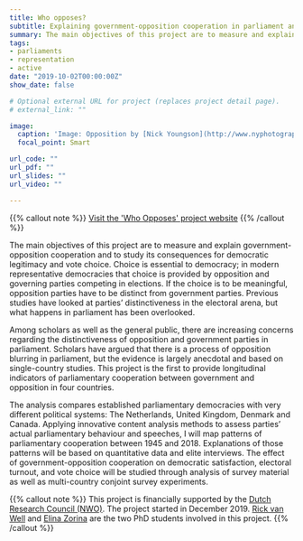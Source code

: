 ```yaml
---
title: Who opposes?
subtitle: Explaining government-opposition cooperation in parliament and its consequences for democratic legitimacy
summary: The main objectives of this project are to measure and explain government-opposition cooperation and to study its consequences for democratic legitimacy and vote choice.
tags:
- parliaments
- representation
- active
date: "2019-10-02T00:00:00Z"
show_date: false

# Optional external URL for project (replaces project detail page).
# external_link: ""

image:
  caption: 'Image: Opposition by [Nick Youngson](http://www.nyphotographic.com/ ) CC BY-SA 3.0 [Alpha Stock Images](http://alphastockimages.com/ )'
  focal_point: Smart

url_code: ""
url_pdf: ""
url_slides: ""
url_video: ""

---
```


{{% callout note %}}
[Visit the 'Who Opposes' project website](https://who-opposes.netlify.app/)
{{% /callout %}}


The main objectives of this project are to measure and explain government-opposition cooperation and to study its consequences for democratic legitimacy and vote choice. Choice is essential to democracy; in modern representative democracies that choice is provided by opposition and governing parties competing in elections. If the choice is to be meaningful, opposition parties have to be distinct from government parties. Previous studies have looked at parties’ distinctiveness in the electoral arena, but what happens in parliament has been overlooked.

Among scholars as well as the general public, there are increasing concerns regarding the distinctiveness of opposition and government parties in parliament. Scholars have argued that there is a process of opposition blurring in parliament, but the evidence is largely anecdotal and based on single-country studies. This project is the first to provide longitudinal indicators of parliamentary cooperation between government and opposition in four countries. 

The analysis compares established parliamentary democracies with very different political systems: The Netherlands, United Kingdom, Denmark and Canada. Applying innovative content analysis methods to assess parties’ actual parliamentary behaviour and speeches, I will map patterns of parliamentary cooperation between 1945 and 2018. Explanations of those patterns will be based on quantitative data and elite interviews. The effect of government-opposition cooperation on democratic satisfaction, electoral turnout, and vote choice will be studied through analysis of survey material as well as multi-country conjoint survey experiments. 

{{% callout note %}}
This project is financially supported by the [Dutch Research Council (NWO)](https://www.nwo.nl/en/research-and-results/programmes/nwo/talent-scheme/vidi-awards-2018.html). The project started in December 2019. [Rick van Well](https://www.universiteitleiden.nl/en/staffmembers/rick-van-well) and [Elina Zorina](https://www.universiteitleiden.nl/en/staffmembers/elina-zorina) are the two PhD students involved in this project. 
{{% /callout %}}



